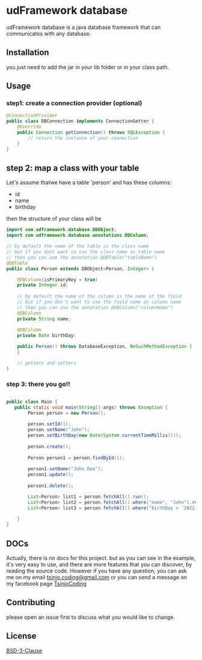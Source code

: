 # udFramework database

udFramework database is a java database framework that can communicates with any database.

## Installation

you just need to add the jar in your lib folder or in your class path.

## Usage

### step1: create a connection provider (optional)

```java
@ConnectionProvider
public class DBConnection implements ConnectionGetter {
    @Override
    public Connection getConnection() throws SQLException {
        // return the instance of your connection
    }
}
```
## step 2: map a class with your table
Let's assume thatwe have a table 'person' and has these columns:
- id
- name
- birthday

then the structure of your class will be

```java
import com.udframework.database.DBObject;
import com.udframework.database.annotations.DBColumn;

// by default the name of the table is the class name
// but if you dont want to use the class name as table name
// then you can use the annotation @DBTable("tableName")
@DBTable
public class Person extends DBObject<Person, Integer> {

    @DBColumn(isPrimaryKey = true)
    private Integer id;
    
    // by default the name of the column is the name of the field
    // but if you don't want to use the field name as column name
    // then you can use the annotation @DBColumn("columnName")
    @DBColumn
    private String name;
    
    @DBColumn
    private Date birthDay;

    public Person() throws DatabaseException, NoSuchMethodException {
    }

    // getters and setters
}
```

### step 3: there you go!!

```java

public class Main {
   public static void main(String[] args) throws Exception {
        Person person = new Person();
        
        person.setId(1);
        person.setName("John");
        person.setBirthDay(new Date(System.currentTimeMillis()));
        
        person.create();
        
        Person person1 = person.findById(1);
        
        person1.setName("John Doe");
        person1.update();
        
        person1.delete();

        List<Person> list1 = person.fetchAll().run();
        List<Person> list2 = person.fetchAll().where("name", "John").run();
        List<Person> list3 = person.fetchAll().where("birthDay > '2022-12-30'").run();
        
    }
}
```

## DOCs

Actually, there is no docs for this project.
but as you can see in the example, it's very easy to use,
and there are more features that you can discover, by reading the source code.
However if you have any question, you can ask me on my email
[tsinjo.coding@gmail.com](mailto:tsinjo.coding@gmail.com)
or you can send a message on my facebook page [TsinjoCoding](https://www.facebook.com/profile.php?id=100088985565445)

## Contributing

please open an issue first to discuss what you would like to change.

## License

[BSD-3-Clause](https://opensource.org/licenses/BSD-3-Clause)
